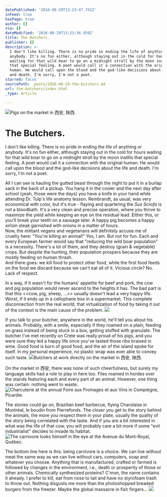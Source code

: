 ```yaml
---
datePublished: '2016-08-29T13:23:47.741Z'
inFeed: true
hasPage: true
author: []
via: {}
dateModified: '2016-08-29T13:23:36.959Z'
title: The Butchers.
publisher: {}
description: >-
  I don't like killing. There is no pride in ending the life of anything or
  anybody. It's no fun either, although staying out in the cold for hours
  waiting for that wild boar to go on a midnight stroll by the moon instills
  that special feeling. A poet would call it a connection with the original
  human. He would call upon the blood and the god-like decisions about the life
  and death. I'm sorry, I'm not a poet.
starred: false
sourcePath: _posts/2016-08-29-the-butchers.md
url: the-butchers/index.html
_type: Article

---
```

![Pigs on the market in 西安, 陕西.](https://the-grid-user-content.s3-us-west-2.amazonaws.com/f4b53243-807b-4853-b93b-e14005569e47.jpg)

# The Butchers.

I don't like killing. There is no pride in ending the life of anything or anybody. It's no fun either, although staying out in the cold for hours waiting for that wild boar to go on a midnight stroll by the moon instills that special feeling. A poet would call it a connection with the original human. He would call upon the blood and the god-like decisions about the life and death. I'm sorry, I'm not a poet.

All I can see is hauling the gutted beast through the night to put it in a burlap sack in the back of a pickup. You hang it in the cooler and the next day after school (yeah, those were the days) you have a knife in your hand while attending Dr. Tulp's life anatomy lesson. Rembrandt, as usual, was very economical with color, but it's true - flaying and quartering the _Sus Scrofa_ is not a bloodbath. It's a very clean and precise operation, where you thrive to maximize the yield while keeping an eye on the residual lead. Either this, or you'll break your teeth on a sausage later. A happy pig becomes a happy sirloin steak garnished with onions in a matter of hours.  
Now, the militant vegans and vegetarians will definitely accuse me of cruelty here: "You're killing an animal!" Yes, I am. But not for fun. Each and every European farmer would say that "reducing the wild boar population" is a necessity. There's a lot of them, and they destroy (grain & vegetable) crops. But despite the hunting, their population prospers because they are mostly feeding on human thrash.  
And there goes: we kill food to protect other food, while the first food feeds on the food we discard because we can't eat all of it. Vicious circle? No. Lack of respect.

In a way, if it wasn't for the humans' appetite for beef and pork, the cow and pig population would never ascend to the heights it has. The bad part is that this <<cow, pig, sheep, ...\>\> usually doesn't lead a very happy life. Worst, if it ends up in a cellophane box in a supermarket. This complete disconnection from the real world, that virtualization of food by taking it out of the context is the main cause of the problem.
![](https://the-grid-user-content.s3-us-west-2.amazonaws.com/ac1048ba-a6dd-46c8-8e37-f96d48ed496c.jpg)

If you talk to your butcher, anywhere in the world, he'll tell you about his animals. Probably, with a smile, especially if they roamed on a plain, feeding on grass instead of being stuck in a box, getting stuffed with granulate. The butcher I've met recently on Crete was really proud of his pigs, and you were sure they led a happy life once you've tasted those ribs braised in wine. Good food is born of good food, and the air of the island spoke for itself. In my personal experience, no plastic wrap was ever able to convey such taste.
![Butchers at work directly on the market in 西安, 陕西.](https://the-grid-user-content.s3-us-west-2.amazonaws.com/6cfdb9a4-deac-462a-8249-45fa880ba91c.jpg)

On the market in 西安, there was none of such cheerfulness, but surely my language skills had a role to play in here too. Flies roamed in hordes over the stands featuring each and every part of an animal. However, one thing was certain: nothing went to waste.
![Charcuterie at the annual Foire aux Fromages et aux Vins in Compiègne, Picardie.](https://the-grid-user-content.s3-us-west-2.amazonaws.com/0019d4f4-75b7-4b40-8551-124ded2de023.jpg)

The stories could go on, Brazilian beef barbecue, flying Charolaise in Montréal, le boudin from Pierrefonds. The closer you get to the story behind the animals, the more you respect them in your plate, usually the quality of the story being correlated with the taste. And if you are a bit interested in what was the life of that cow, you will probably care a bit more if some "evil industrialist" decides to invade its habitat.
![The carnivore looks himself in the eye at the Avenue du Mont-Royal, Québec.](https://the-grid-user-content.s3-us-west-2.amazonaws.com/fc2cf695-210e-4717-b1f6-52832f00d19e.jpg)

The bottom line here is this: being carnivore is a choice. We can live without meat the same way as we can live without cars, computers, soap and whatever you choose. Anything that is manufactured, crafted or farmed is followed by changes in the environment, i.e., death or prosperity of those or other animals. Chemically synthesized proteins? C'mon, the name contains it already. I prefer to kill, eat from nose to tail and have no styrofoam trash to throw out. Nothing disgusts me more than the photoshopped breaded burgers from the freezer. Maybe the global massacre in fish fingers...
![](https://the-grid-user-content.s3-us-west-2.amazonaws.com/297a1d76-b051-4e88-b98e-1e4f2deb1a95.jpg)